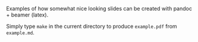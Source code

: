 Examples of how somewhat nice looking slides can be created with pandoc + beamer (latex).

Simply type `make` in the current directory to produce `example.pdf` from `example.md`.
